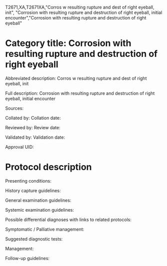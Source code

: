 T2671,XA,T2671XA,"Corros w resulting rupture and dest of right eyeball, init", "Corrosion with resulting rupture and destruction of right eyeball, initial encounter","Corrosion with resulting rupture and destruction of right eyeball"
# Category title: Corrosion with resulting rupture and destruction of right eyeball

Abbreviated description: Corros w resulting rupture and dest of right eyeball, init

Full description: Corrosion with resulting rupture and destruction of right eyeball, initial encounter

Sources:

Collated by:
Collation date:

Reviewed by:
Review date:

Validated by:
Validation date:

Approval UID:

# Protocol description

Presenting conditions:

History capture guidelines:

General examination guidelines:

Systemic examination guidelines:

Possible differential diagnoses with links to related protocols:

Symptomatic / Palliative management:

Suggested diagnostic tests:

Management:

Follow-up guidelines:
